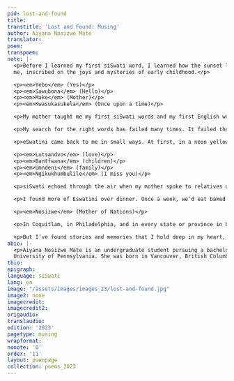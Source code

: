 ```yaml
---
pid: lost-and-found
title:
transtitle: 'Lost and Found: Musing'
author: Aiyana Nosizwe Mate
translator:
poem:
transpoem:
note: |-
  <p>Before I learned my first siSwati word, I learned how the sunset lights Malkerns’ sky on fire, painting the air maroon and casting dark shadows over marula trees. I heard water drip and flow from the hose in my Gogo’s backyard, and then again down a stream at Mantenga Falls, and then again from the clouds in the sky. I felt dry grass graze the back of my knees and the roughness of marula bark on my fingertips. And I learned the way our curly black hair glows like gold springs under the gleam of the sun. Memories, before words, were the first love letters eSwatini sent to
  me, inscribed on the joys and mysteries of early childhood.</p>

  <p><em>Yebo</em> (Yes)</p>
  <p><em>Sawubona</em> (Hello)</p>
  <p><em>Make</em> (Mother)</p>
  <p><em>Kwasukasukela</em> (Once upon a time)</p>

  <p>My mother taught me my first siSwati words and my first English words. I began to search for language––the right words, and how to say them–– as my world began to expand and then enclose over Coquitlam, British Columbia, a city where I have never met another Swazi outside of my family. In the classroom, seeking siSwati was impossible. In books, on chalkboards, and in conversations, French and English were all I could find. English cast its veil over almost everything.</p>

  <p>My search for the right words has failed many times. It failed the first time I tried to order a meal on my own, explain “where I’m really from,” and answer the question “tell me about yourself”. It failed almost every class discussion and during many awkward introductions. Lost in my own jumbled silence, I’d wish I were someplace else. Somewhere between Malkerns, my imagination, and the boundless evergreen forest behind my childhood home. In this place of dreams, my voice wavered seamlessly between the languages of my ancestors and my classmates. Back in Coquitlam, I felt eSwatini receding further and further away. The feeling of Gogo’s flowers on my fingertips was thwarted by that of pointing out a tiny unlabeled country on a laminated map and saying I’m ‘from there’ and not being able to go back there for 16 years and counting. No one around me knew what eSwatini was and began to wonder if I really knew either.</p>

  <p>eSwatini came back to me in small ways. At first, in a neon yellow polyethylene bag, littered with perfectly spaced magenta squares that converge at the center. Inside lay wrinkled corn puffs in a fluorescent orange, covered in millions of cheese dust particles. Every time my mom or my Gogo visited Eswatini, they brought back the popular South African snack Nik Naks. They were my absolute favorite chip, the perfect balance of maize, cheese, and crunch. And they were the perfect way to share something Swazi with my classmates. “Like Cheetos but better” was my opening line. Tasty and tangible. I found comfort in Nik Naks’ explicit, Swazi-imported existence. I hoped to transfer some of this clarity into my own Swazi identity.</p>

  <p><em>Lutsandvo</em> (love)</p>
  <p><em>Bantfwana</em> (children)</p>
  <p><em>Umndeni</em> (family)</p>
  <p><em>Ngikukhumbulile</em> (I miss you)</p>

  <p>siSwati echoed through the air when my mother spoke to relatives on the phone or to my Gogo when she visited us every few years. Besides a word here and there, I couldn’t understand most Swati conversations. But I could still listen to the sound of the language: the way my mothers’ voice shifted tone many times in a single word, the sharp release of the ‘c’ click in ngiyacabanga (I think) and lucingo (telephone). The rhythmic dance between short and long syllables. How the interjections of English words in Swati conversation sounded like the British actors in Pride and Prejudice. If I listened close enough, I felt love breathed into every sound. Lutsandvo that reached far beyond the Atlantic Ocean, the phrases I couldn’t understand, and the two-thousand dollar plane ticket back to Mbabane.</p>

  <p>I found more of Eswatini over dinner. Once a week, we’d eat baked chicken, mashed potatoes, and peas that I’d push to the sides of my plate. Sometimes, stories from her childhood accompanied my favorite meals. As I bit into spicy chicken, she’d be in the Swazi countryside on the weekends, helping tend to her grandfather’s dairy farm in Malkerns. The farm’s vast plain of green doubled as a stage she’d sing her favorite songs on, with the animals, the grass, and her cousins as the only audience. In the farm fields existed a portal to an infinite number of worlds. In the fields, she could be in Mbabane. Or she could be the newest member of the Fantastic Four, using the power of invisibility to defeat humanity’s greatest enemy yet. For the both of us, the outdoors was a place of childhood dreams, where tall branches and leaves of various shades of green shielded us from the confines of worldly realities. For years at a time, memories and our imaginations were the only way back home. By the time I finished my mashed potatoes, my mother had moved across the world at 19 to pursue an education and new opportunities in Canada.</p>

  <p><em>Nosizwe</em> (Mother of Nations)</p>

  <p>In Coquitlam, in Philadelphia, and in every state or province in between, I’ve still never met another Swazi outside of my family. I can’t say most things I want to say in the language of my ancestors and sometimes, I still can’t find the right words to say what I want to say in English.</p>

  <p>But I’ve found stories and memories that I hold deep in my heart, irrespective of time or distance. I can hold photographs or Nik Naks or dictionaries between my fingertips and I can hear my Mom and my Gogo speak in siSwati. And I have myself. I am a Swazi of the Ndwandwe clan in Canada, in the United States, during my childhood, and in my dreams. What I’ve lost and found has always been with me. And will remain when I once again watch the sunset light Malkerns sky on fire.</p>
abio: |-
  <p>Aiyana Nosizwe Mate is an undergraduate student pursuing a bachelor’s in Anthropology from the
  University of Pennsylvania. She was born in Vancouver, British Columbia, and currently lives in Philadelphia. In her free time, she enjoys writing poetry and is currently an editor of Doublespeak Magazine.</p>
tbio:
epigraph:
language: siSwati
lang: en
image: "/assets/images/images_23/lost-and-found.jpg"
image2: none
imagecredit:
imagecredit2:
origaudio:
translaudio:
edition: '2023'
pagetype: musing
wrapformat:
nonote: '0'
order: '11'
layout: poempage
collection: poems_2023
---
```

